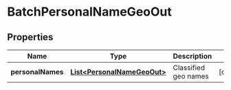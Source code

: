 
# BatchPersonalNameGeoOut

## Properties
Name | Type | Description | Notes
------------ | ------------- | ------------- | -------------
**personalNames** | [**List&lt;PersonalNameGeoOut&gt;**](PersonalNameGeoOut.md) | Classified geo names |  [optional]



